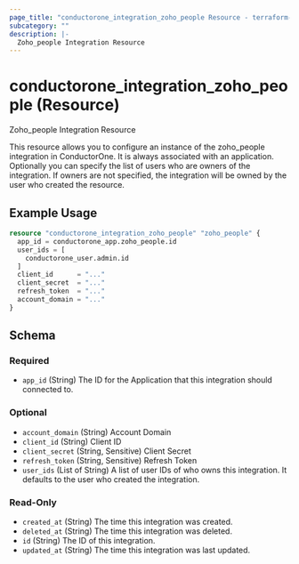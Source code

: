 ```yaml
---
page_title: "conductorone_integration_zoho_people Resource - terraform-provider-conductorone"
subcategory: ""
description: |-
  Zoho_people Integration Resource
---
```


# conductorone_integration_zoho_people (Resource)

Zoho_people Integration Resource

This resource allows you to configure an instance of the zoho_people integration in ConductorOne.
It is always associated with an application. Optionally you can specify the list of users who are owners of the integration.
If owners are not specified, the integration will be owned by the user who created the resource.

## Example Usage

```terraform
resource "conductorone_integration_zoho_people" "zoho_people" {
  app_id = conductorone_app.zoho_people.id
  user_ids = [
    conductorone_user.admin.id
  ]
  client_id      = "..."
  client_secret  = "..."
  refresh_token  = "..."
  account_domain = "..."
}
```

<!-- schema generated by tfplugindocs -->
## Schema

### Required

- `app_id` (String) The ID for the Application that this integration should connected to.

### Optional

- `account_domain` (String) Account Domain
- `client_id` (String) Client ID
- `client_secret` (String, Sensitive) Client Secret
- `refresh_token` (String, Sensitive) Refresh Token
- `user_ids` (List of String) A list of user IDs of who owns this integration. It defaults to the user who created the integration.

### Read-Only

- `created_at` (String) The time this integration was created.
- `deleted_at` (String) The time this integration was deleted.
- `id` (String) The ID of this integration.
- `updated_at` (String) The time this integration was last updated.
